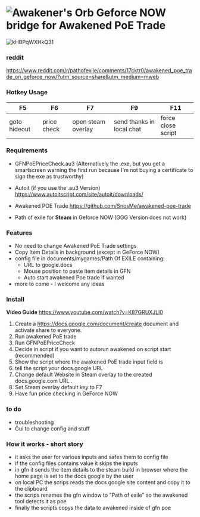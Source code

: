 # ![Awakener's Orb](https://web.poecdn.com/image/Art/2DItems/Currency/TransferOrb.png) Geforce NOW **bridge** for Awakened PoE Trade

![kHBPqWXHkQ31](https://github.com/KloppstockBw/GFNPoEPriceCheck/assets/147773628/7cce82ba-5422-4154-abbd-789d80afc0a1)
### reddit
https://www.reddit.com/r/pathofexile/comments/17cktr0/awakened_poe_trade_on_geforce_now/?utm_source=share&utm_medium=mweb

### Hotkey Usage

| F5 | F6 | F7 | F9 | F11 |
|-----|------|--------|----------|----------|
| goto hideout | price check | open steam overlay | send thanks in local chat | force close script |

### Requirements

- GFNPoEPriceCheck.au3 (Alternatively the .exe, but you get a smartscreen warning the first run because I'm not buying a certificate to sign the exe as trustworthy)
  
- Autoit (if you use the .au3 Version) https://www.autoitscript.com/site/autoit/downloads/
  
- Awakened POE Trade
  https://github.com/SnosMe/awakened-poe-trade

- Path of exile for **Steam** in Geforce NOW (GGG Version does not work) 

### Features

- No need to change Awakened PoE Trade settings
- Copy Item Details in background (except in GeForce NOW) 
- config file in documents/mygames/Path Of EXILE containing:
  - URL to google.docs
  - Mouse position to paste item details in GFN
  - Auto start awakened Poe trade if wanted
- more to come - I welcome any ideas

### Install
**Video Guide** 
https://www.youtube.com/watch?v=K87GRUXJLl0

1. Create a https://docs.google.com/document/create document and activate share to everyone.
2. Run awakened PoE trade
3. Run GFNPoEPriceCheck
4. Decide in script if you want to autorun awakened on script start (recommended)
5. Show the script where the awakened PoE trade input field is
6. tell the script your docs.google URL
7. Change default Website in Steam overlay to the created docs.google.com URL .
8. Set Steam overlay default key to F7
9. Have fun price checking in GeForce NOW

### to do 
- troubleshooting
- Gui to change config and stuff
  
### How it works - short story

- it asks the user for various inputs and safes them to config file
- if the config files contains value it skips the inputs
- in gfn it sends the item details to the steam build in browser where the home page is set to the docs google by the user
- on local PC the scrips reads the docs google site content and copy it to the clipboard
- the scrips renames the gfn window to "Path of exile" so the awakened tool detects it as poe
- finally the scripts copys the data to awakened inside of gfn poe
